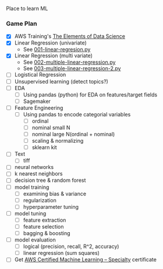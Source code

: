 Place to learn ML

### Game Plan

- [x] AWS Training's [The Elements of Data Science](https://www.aws.training/Details/eLearning?id=26598)
- [x] Linear Regression (univariate)
  - See [001-linear-regresion.py](src/001-linear-regression.py)
- [x] Linear Regression (multi variate)
  - See [002-multiple-linear-regression.py](src/002-multiple-linear-regression.py)
  - See [003-multiple-linear-regression-2.py](src/003-multiple-linear-regression-2.py)
- [ ] Logistical Regression
- [ ] Unsupervised learning (detect topics?)
- [ ] EDA
  - [ ] Using pandas (python) for EDA on features/target fields
  - [ ] Sagemaker
- [ ] Feature Engineering
  - [ ] Using pandas to encode categorial variables
    - [ ] ordinal
    - [ ] nominal small N
    - [ ] nominal large N(ordinal + nominal)
    - [ ] scaling & normalizing
    - [ ] sklearn kit
- [ ] Text
  - [ ] tiff
- [ ] neural networks
- [ ] k nearest neighbors
- [ ] decision tree & random forest
- [ ] model training
  - [ ] examining bias & variance
  - [ ] regularization
  - [ ] hyperparameter tuning
- [ ] model tuning
  - [ ] feature extraction
  - [ ] feature selection
  - [ ] bagging & boosting
- [ ] model evaluation
  - [ ] logical (precision, recall, R^2, accuracy)
  - [ ] linear regression (sum squares)
- [ ] Get [AWS Certified Machine Learning – Specialty](https://aws.amazon.com/certification/certified-machine-learning-specialty) certificate
